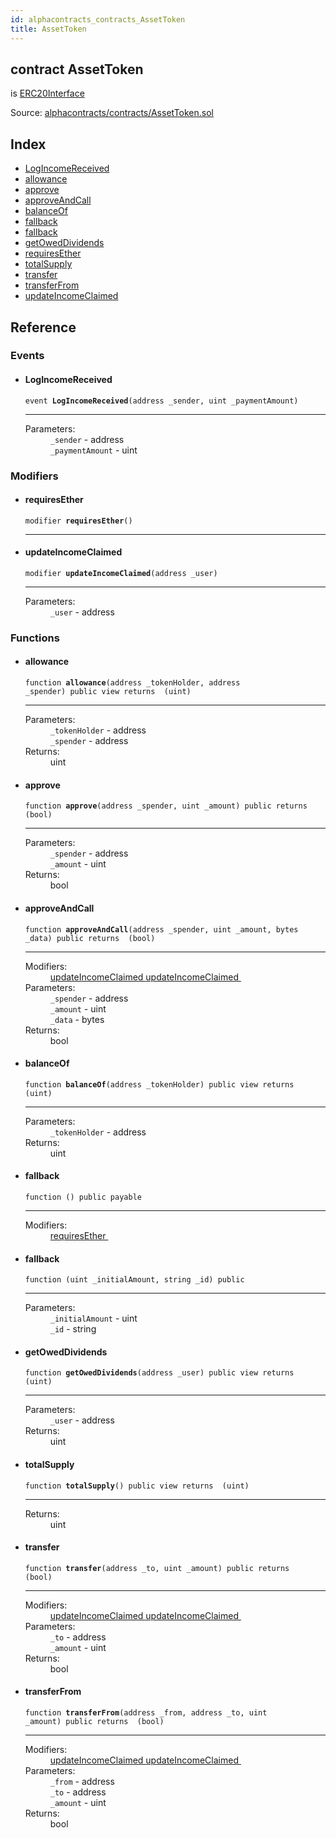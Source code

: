 ```yaml
---
id: alphacontracts_contracts_AssetToken
title: AssetToken
---
```


<div class="contract-doc"><div class="contract"><h2 class="contract-header"><span class="contract-kind">contract</span> AssetToken</h2><p class="base-contracts"><span>is</span> <a href="alphacontracts_contracts_AssetToken_ERC20Interface.html">ERC20Interface</a></p><div class="source">Source: <a href="https://github.com/MyBitFoundation/MyBit-Network.tech//blob/v0.0.0/contracts/alphacontracts/contracts/AssetToken.sol" target="_blank">alphacontracts/contracts/AssetToken.sol</a></div></div><div class="index"><h2>Index</h2><ul><li><a href="alphacontracts_contracts_AssetToken.html#LogIncomeReceived">LogIncomeReceived</a></li><li><a href="alphacontracts_contracts_AssetToken.html#allowance">allowance</a></li><li><a href="alphacontracts_contracts_AssetToken.html#approve">approve</a></li><li><a href="alphacontracts_contracts_AssetToken.html#approveAndCall">approveAndCall</a></li><li><a href="alphacontracts_contracts_AssetToken.html#balanceOf">balanceOf</a></li><li><a href="alphacontracts_contracts_AssetToken.html#">fallback</a></li><li><a href="alphacontracts_contracts_AssetToken.html#">fallback</a></li><li><a href="alphacontracts_contracts_AssetToken.html#getOwedDividends">getOwedDividends</a></li><li><a href="alphacontracts_contracts_AssetToken.html#requiresEther">requiresEther</a></li><li><a href="alphacontracts_contracts_AssetToken.html#totalSupply">totalSupply</a></li><li><a href="alphacontracts_contracts_AssetToken.html#transfer">transfer</a></li><li><a href="alphacontracts_contracts_AssetToken.html#transferFrom">transferFrom</a></li><li><a href="alphacontracts_contracts_AssetToken.html#updateIncomeClaimed">updateIncomeClaimed</a></li></ul></div><div class="reference"><h2>Reference</h2><div class="events"><h3>Events</h3><ul><li><div class="item event"><span id="LogIncomeReceived" class="anchor-marker"></span><h4 class="name">LogIncomeReceived</h4><div class="body"><code class="signature">event <strong>LogIncomeReceived</strong><span>(address _sender, uint _paymentAmount) </span></code><hr/><dl><dt><span class="label-parameters">Parameters:</span></dt><dd><div><code>_sender</code> - address</div><div><code>_paymentAmount</code> - uint</div></dd></dl></div></div></li></ul></div><div class="modifiers"><h3>Modifiers</h3><ul><li><div class="item modifier"><span id="requiresEther" class="anchor-marker"></span><h4 class="name">requiresEther</h4><div class="body"><code class="signature">modifier <strong>requiresEther</strong><span>() </span></code><hr/></div></div></li><li><div class="item modifier"><span id="updateIncomeClaimed" class="anchor-marker"></span><h4 class="name">updateIncomeClaimed</h4><div class="body"><code class="signature">modifier <strong>updateIncomeClaimed</strong><span>(address _user) </span></code><hr/><dl><dt><span class="label-parameters">Parameters:</span></dt><dd><div><code>_user</code> - address</div></dd></dl></div></div></li></ul></div><div class="functions"><h3>Functions</h3><ul><li><div class="item function"><span id="allowance" class="anchor-marker"></span><h4 class="name">allowance</h4><div class="body"><code class="signature">function <strong>allowance</strong><span>(address _tokenHolder, address _spender) </span><span>public </span><span>view </span><span>returns  (uint) </span></code><hr/><dl><dt><span class="label-parameters">Parameters:</span></dt><dd><div><code>_tokenHolder</code> - address</div><div><code>_spender</code> - address</div></dd><dt><span class="label-return">Returns:</span></dt><dd>uint</dd></dl></div></div></li><li><div class="item function"><span id="approve" class="anchor-marker"></span><h4 class="name">approve</h4><div class="body"><code class="signature">function <strong>approve</strong><span>(address _spender, uint _amount) </span><span>public </span><span>returns  (bool) </span></code><hr/><dl><dt><span class="label-parameters">Parameters:</span></dt><dd><div><code>_spender</code> - address</div><div><code>_amount</code> - uint</div></dd><dt><span class="label-return">Returns:</span></dt><dd>bool</dd></dl></div></div></li><li><div class="item function"><span id="approveAndCall" class="anchor-marker"></span><h4 class="name">approveAndCall</h4><div class="body"><code class="signature">function <strong>approveAndCall</strong><span>(address _spender, uint _amount, bytes _data) </span><span>public </span><span>returns  (bool) </span></code><hr/><dl><dt><span class="label-modifiers">Modifiers:</span></dt><dd><a href="alphacontracts_contracts_AssetToken.html#updateIncomeClaimed">updateIncomeClaimed </a><a href="alphacontracts_contracts_AssetToken.html#updateIncomeClaimed">updateIncomeClaimed </a></dd><dt><span class="label-parameters">Parameters:</span></dt><dd><div><code>_spender</code> - address</div><div><code>_amount</code> - uint</div><div><code>_data</code> - bytes</div></dd><dt><span class="label-return">Returns:</span></dt><dd>bool</dd></dl></div></div></li><li><div class="item function"><span id="balanceOf" class="anchor-marker"></span><h4 class="name">balanceOf</h4><div class="body"><code class="signature">function <strong>balanceOf</strong><span>(address _tokenHolder) </span><span>public </span><span>view </span><span>returns  (uint) </span></code><hr/><dl><dt><span class="label-parameters">Parameters:</span></dt><dd><div><code>_tokenHolder</code> - address</div></dd><dt><span class="label-return">Returns:</span></dt><dd>uint</dd></dl></div></div></li><li><div class="item function"><span id="fallback" class="anchor-marker"></span><h4 class="name">fallback</h4><div class="body"><code class="signature">function <strong></strong><span>() </span><span>public </span><span>payable </span></code><hr/><dl><dt><span class="label-modifiers">Modifiers:</span></dt><dd><a href="alphacontracts_contracts_AssetToken.html#requiresEther">requiresEther </a></dd></dl></div></div></li><li><div class="item function"><span id="fallback" class="anchor-marker"></span><h4 class="name">fallback</h4><div class="body"><code class="signature">function <strong></strong><span>(uint _initialAmount, string _id) </span><span>public </span></code><hr/><dl><dt><span class="label-parameters">Parameters:</span></dt><dd><div><code>_initialAmount</code> - uint</div><div><code>_id</code> - string</div></dd></dl></div></div></li><li><div class="item function"><span id="getOwedDividends" class="anchor-marker"></span><h4 class="name">getOwedDividends</h4><div class="body"><code class="signature">function <strong>getOwedDividends</strong><span>(address _user) </span><span>public </span><span>view </span><span>returns  (uint) </span></code><hr/><dl><dt><span class="label-parameters">Parameters:</span></dt><dd><div><code>_user</code> - address</div></dd><dt><span class="label-return">Returns:</span></dt><dd>uint</dd></dl></div></div></li><li><div class="item function"><span id="totalSupply" class="anchor-marker"></span><h4 class="name">totalSupply</h4><div class="body"><code class="signature">function <strong>totalSupply</strong><span>() </span><span>public </span><span>view </span><span>returns  (uint) </span></code><hr/><dl><dt><span class="label-return">Returns:</span></dt><dd>uint</dd></dl></div></div></li><li><div class="item function"><span id="transfer" class="anchor-marker"></span><h4 class="name">transfer</h4><div class="body"><code class="signature">function <strong>transfer</strong><span>(address _to, uint _amount) </span><span>public </span><span>returns  (bool) </span></code><hr/><dl><dt><span class="label-modifiers">Modifiers:</span></dt><dd><a href="alphacontracts_contracts_AssetToken.html#updateIncomeClaimed">updateIncomeClaimed </a><a href="alphacontracts_contracts_AssetToken.html#updateIncomeClaimed">updateIncomeClaimed </a></dd><dt><span class="label-parameters">Parameters:</span></dt><dd><div><code>_to</code> - address</div><div><code>_amount</code> - uint</div></dd><dt><span class="label-return">Returns:</span></dt><dd>bool</dd></dl></div></div></li><li><div class="item function"><span id="transferFrom" class="anchor-marker"></span><h4 class="name">transferFrom</h4><div class="body"><code class="signature">function <strong>transferFrom</strong><span>(address _from, address _to, uint _amount) </span><span>public </span><span>returns  (bool) </span></code><hr/><dl><dt><span class="label-modifiers">Modifiers:</span></dt><dd><a href="alphacontracts_contracts_AssetToken.html#updateIncomeClaimed">updateIncomeClaimed </a><a href="alphacontracts_contracts_AssetToken.html#updateIncomeClaimed">updateIncomeClaimed </a></dd><dt><span class="label-parameters">Parameters:</span></dt><dd><div><code>_from</code> - address</div><div><code>_to</code> - address</div><div><code>_amount</code> - uint</div></dd><dt><span class="label-return">Returns:</span></dt><dd>bool</dd></dl></div></div></li></ul></div></div></div>
